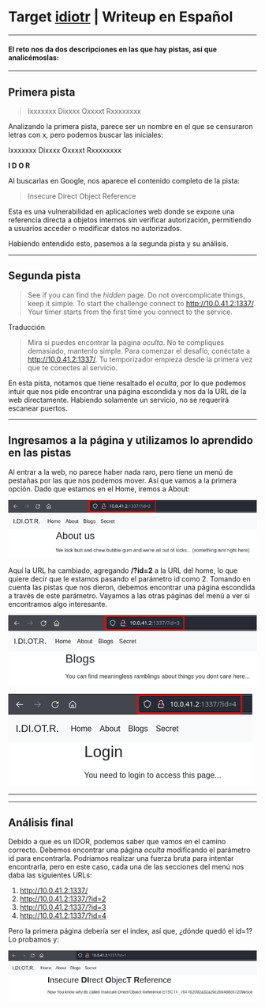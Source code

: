# Target [idiotr](https://echoctf.red/target/41 "Target: idiotr")  | Writeup en Español

---
#### El reto nos da dos descripciones en las que hay pistas, así que analicémoslas:

---

## Primera pista

>Ixxxxxxx Dixxxx Oxxxxt Rxxxxxxxx

Analizando la primera pista, parece ser un nombre en el que se censuraron letras con x, pero podemos buscar las iniciales:

Ixxxxxxx Dixxxx Oxxxxt Rxxxxxxxx 

**I D O R**

Al buscarlas en Google, nos aparece el contenido completo de la pista:

>Insecure Direct Object Reference

Esta es una vulnerabilidad en aplicaciones web donde se expone una referencia directa a objetos internos sin verificar autorización, permitiendo a usuarios acceder o modificar datos no autorizados.

Habiendo entendido esto, pasemos a la segunda pista y su análisis.

---

## Segunda pista
> See if you can find the *hidden* page. Do not overcomplicate things, keep it simple. To start the challenge connect to http://10.0.41.2:1337/. Your timer starts from the first time you connect to the service.

Traducción
> Mira si puedes encontrar la página *oculta*. No te compliques demasiado, mantenlo simple. Para comenzar el desafío, conéctate a http://10.0.41.2:1337/. Tu temporizador empieza desde la primera vez que te conectes al servicio.

En esta pista, notamos que tiene resaltado el *oculta*, por lo que podemos intuir que nos pide encontrar una página escondida y nos da la URL de la web directamente. Habiendo solamente un servicio, no se requerirá escanear puertos.

---

## Ingresamos a la página y utilizamos lo aprendido en las pistas

Al entrar a la web, no parece haber nada raro, pero tiene un menú de pestañas por las que nos podemos mover. Así que vamos a la primera opción. Dado que estamos en el Home, iremos a About:

![About](About.png "Página del menú About")

Aquí la URL ha cambiado, agregando **/?id=2** a la URL del home, lo que quiere decir que le estamos pasando el parámetro id como 2. Tomando en cuenta las pistas que nos dieron, debemos encontrar una página escondida a través de este parámetro. Vayamos a las otras páginas del menú a ver si encontramos algo interesante.

![Blogs](Blogs.png "Página del menú Blogs")

![Secret](Secret.png "Página del menú Secret")

---

---

## Análisis final
Debido a que es un IDOR, podemos saber que vamos en el camino correcto. Debemos encontrar una página *oculta* modificando el parámetro id para encontrarla. Podríamos realizar una fuerza bruta para intentar encontrarla, pero en este caso, cada una de las secciones del menú nos daba las siguientes URLs:
1. http://10.0.41.2:1337/
2. http://10.0.41.2:1337/?id=2
3. http://10.0.41.2:1337/?id=3
4. http://10.0.41.2:1337/?id=4

Pero la primera página debería ser el index, así que, ¿dónde quedó el id=1?
Lo probamos y:

![result](Result.png "Página secreta")